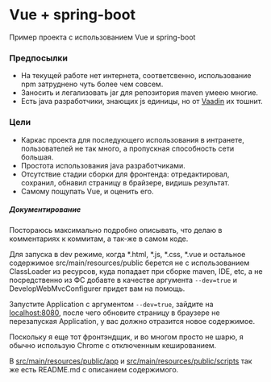 # Vue + spring-boot
Пример проекта с использованием Vue и spring-boot

### Предпосылки
* На текущей работе нет интернета, соответсвенно, использование npm затруднено чуть более чем совсем.
* Заносить и легализовать jar для репозитория maven умеею многие. 
* Есть java разработчики, знающих js единицы, но от [Vaadin](https://vaadin.com) их тошнит. 

### Цели
* Каркас проекта для последующего использования в интранете, пользователей не так много, а пропускная
 способность сети большая.
* Простота использования java разработчиками. 
* Отсутствие стадии сборки для фронтенда: отредактировал, сохранил, обнавил страницу в брайзере,
 видишь результат.
* Самому пощупать Vue, и оценить его.

##### Документирование
Постораюсь максимально подробно описывать, что делаю в комментариях к коммитам, а так-же в самом коде.

Для запуска в dev режиме, когда *.html, *.js, *.css, *.vue и остальное содержимое src/main/resources/public
 берется не с использованием ClassLoader из ресурсов, куда попадает при сборке maven, IDE, etc, а не
 посредственно из ФС добавте в качестве аргумента `--dev=true` и DevelopWebMvcConfigurer придет вам на помощь.
 
Запустите Application с аргументом `--dev=true`, зайдите на [localhost:8080](http://localhost:8080/), после 
 чего обновите страницу в браузере не перезапуская Application, у вас должно отразится новое содержимое.
 
Поскольку я еще тот фронтэндщик, и во многом просто не шарю, я обычно использую Chrome с отключенным
 кешированием.
 
 В  [src/main/resources/public/app](src/main/resources/public/app) и 
 [src/main/resources/public/scripts](src/main/resources/public/scripts) так же есть  README.md с описанием 
 содержимого.